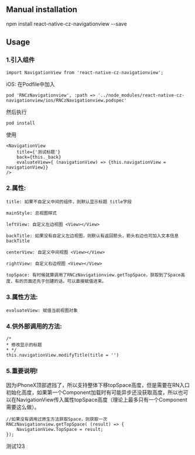 
## Manual installation

npm install react-native-cz-navigationview --save

	

## Usage
###  1.引入组件
```
import NavigationView from 'react-native-cz-navigationview';
```

iOS: 在Podfile中加入
```
pod 'RNCzNavigationview', :path => '../node_modules/react-native-cz-navigationview/ios/RNCzNavigationview.podspec'
```
然后执行
```
pod install
```

使用
```
<NavigationView
    title={'测试标题'}
    back={this._back}
    evaluateView={ (navigationView) => {this.navigationView = navigationView}}
/>
```

###  2.属性:
```
title: 如果不自定义中间的组件，则默认显示标题 title字段
```
```
mainStyle: 总视图样式
```
```
leftView: 自定义左边视图 <View></View>
```
```
backTitle: 如果没有自定义左边视图，则默认有返回箭头，箭头右边也可加入文本信息backTitle
```
```
centerView: 自定义中间视图 <View></View>
```
```
rightView: 自定义右边视图 <View></View>
```
```
topSpace: 有时候就算调用了RNCzNavigationview.getTopSpace，获取到了Space高度，有的页面还先于创建的话，可以直接赋值进来。
```

###  3.属性方法:
```
evaluateView: 赋值当前视图对象
```

###  4.供外部调用的方法:
```
/*
* 修改显示的标题
* */
this.navigationView.modifyTitle(title = '')
```

###  5.重要说明!
因为iPhoneX顶部遮挡了，所以支持整体下移topSpace高度，但是需要在RN入口初始化高度，如果第一个Component加载时有可能异步还没获取高度，所以也可以在NavigationView传入属性topSpace高度（理论上最多只有一个Component需要这么做）。
```
//如果没有调用过原生方法获取Space，则获取一次
RNCzNavigationview.getTopSpace( (result) => {
    NavigationView.TopSpace = result;
});
```

  
测试123
